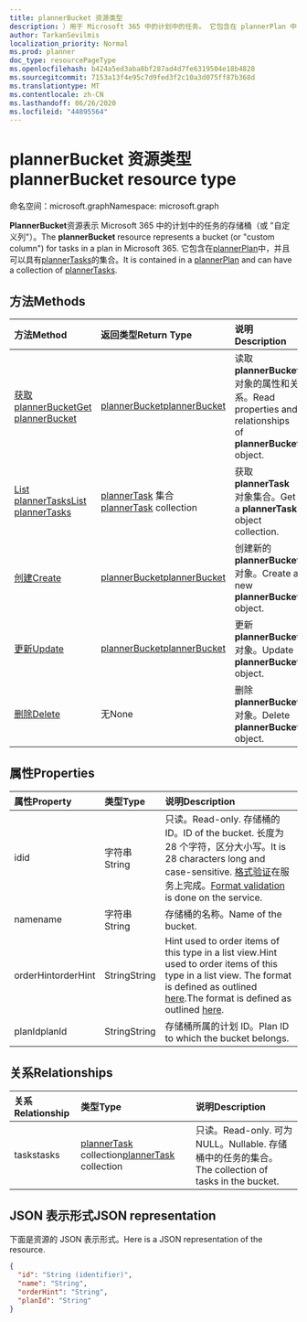 ```yaml
---
title: plannerBucket 资源类型
description: ）用于 Microsoft 365 中的计划中的任务。 它包含在 plannerPlan 中，并且可以具有 plannerTasks 的集合。
author: TarkanSevilmis
localization_priority: Normal
ms.prod: planner
doc_type: resourcePageType
ms.openlocfilehash: b424a5ed3aba8bf287ad4d7fe6319504e18b4828
ms.sourcegitcommit: 7153a13f4e95c7d9fed3f2c10a3d075ff87b368d
ms.translationtype: MT
ms.contentlocale: zh-CN
ms.lasthandoff: 06/26/2020
ms.locfileid: "44895564"
---
```

# <a name="plannerbucket-resource-type"></a><span data-ttu-id="ccf7b-104">plannerBucket 资源类型</span><span class="sxs-lookup"><span data-stu-id="ccf7b-104">plannerBucket resource type</span></span>

<span data-ttu-id="ccf7b-105">命名空间：microsoft.graph</span><span class="sxs-lookup"><span data-stu-id="ccf7b-105">Namespace: microsoft.graph</span></span>

<span data-ttu-id="ccf7b-106">**PlannerBucket**资源表示 Microsoft 365 中的计划中的任务的存储桶（或 "自定义列"）。</span><span class="sxs-lookup"><span data-stu-id="ccf7b-106">The **plannerBucket** resource represents a bucket (or "custom column") for tasks in a plan in Microsoft 365.</span></span> <span data-ttu-id="ccf7b-107">它包含在[plannerPlan](plannerplan.md)中，并且可以具有[plannerTasks](plannertask.md)的集合。</span><span class="sxs-lookup"><span data-stu-id="ccf7b-107">It is contained in a [plannerPlan](plannerplan.md) and can have a collection of [plannerTasks](plannertask.md).</span></span>



## <a name="methods"></a><span data-ttu-id="ccf7b-108">方法</span><span class="sxs-lookup"><span data-stu-id="ccf7b-108">Methods</span></span>

| <span data-ttu-id="ccf7b-109">方法</span><span class="sxs-lookup"><span data-stu-id="ccf7b-109">Method</span></span>           | <span data-ttu-id="ccf7b-110">返回类型</span><span class="sxs-lookup"><span data-stu-id="ccf7b-110">Return Type</span></span>    |<span data-ttu-id="ccf7b-111">说明</span><span class="sxs-lookup"><span data-stu-id="ccf7b-111">Description</span></span>|
|:---------------|:--------|:----------|
|[<span data-ttu-id="ccf7b-112">获取 plannerBucket</span><span class="sxs-lookup"><span data-stu-id="ccf7b-112">Get plannerBucket</span></span>](../api/plannerbucket-get.md) | [<span data-ttu-id="ccf7b-113">plannerBucket</span><span class="sxs-lookup"><span data-stu-id="ccf7b-113">plannerBucket</span></span>](plannerbucket.md) |<span data-ttu-id="ccf7b-114">读取**plannerBucket**对象的属性和关系。</span><span class="sxs-lookup"><span data-stu-id="ccf7b-114">Read properties and relationships of **plannerBucket** object.</span></span>|
|[<span data-ttu-id="ccf7b-115">List plannerTasks</span><span class="sxs-lookup"><span data-stu-id="ccf7b-115">List plannerTasks</span></span>](../api/plannerbucket-list-tasks.md) |<span data-ttu-id="ccf7b-116">[plannerTask](plannertask.md) 集合</span><span class="sxs-lookup"><span data-stu-id="ccf7b-116">[plannerTask](plannertask.md) collection</span></span>| <span data-ttu-id="ccf7b-117">获取 **plannerTask** 对象集合。</span><span class="sxs-lookup"><span data-stu-id="ccf7b-117">Get a **plannerTask** object collection.</span></span>|
|[<span data-ttu-id="ccf7b-118">创建</span><span class="sxs-lookup"><span data-stu-id="ccf7b-118">Create</span></span>](../api/planner-post-buckets.md) | [<span data-ttu-id="ccf7b-119">plannerBucket</span><span class="sxs-lookup"><span data-stu-id="ccf7b-119">plannerBucket</span></span>](plannerbucket.md)   | <span data-ttu-id="ccf7b-120">创建新的**plannerBucket**对象。</span><span class="sxs-lookup"><span data-stu-id="ccf7b-120">Create a new **plannerBucket** object.</span></span> |
|[<span data-ttu-id="ccf7b-121">更新</span><span class="sxs-lookup"><span data-stu-id="ccf7b-121">Update</span></span>](../api/plannerbucket-update.md) | [<span data-ttu-id="ccf7b-122">plannerBucket</span><span class="sxs-lookup"><span data-stu-id="ccf7b-122">plannerBucket</span></span>](plannerbucket.md)   |<span data-ttu-id="ccf7b-123">更新**plannerBucket**对象。</span><span class="sxs-lookup"><span data-stu-id="ccf7b-123">Update **plannerBucket** object.</span></span> |
|[<span data-ttu-id="ccf7b-124">删除</span><span class="sxs-lookup"><span data-stu-id="ccf7b-124">Delete</span></span>](../api/plannerbucket-delete.md) | <span data-ttu-id="ccf7b-125">无</span><span class="sxs-lookup"><span data-stu-id="ccf7b-125">None</span></span> |<span data-ttu-id="ccf7b-126">删除**plannerBucket**对象。</span><span class="sxs-lookup"><span data-stu-id="ccf7b-126">Delete **plannerBucket** object.</span></span> |

## <a name="properties"></a><span data-ttu-id="ccf7b-127">属性</span><span class="sxs-lookup"><span data-stu-id="ccf7b-127">Properties</span></span>
| <span data-ttu-id="ccf7b-128">属性</span><span class="sxs-lookup"><span data-stu-id="ccf7b-128">Property</span></span>     | <span data-ttu-id="ccf7b-129">类型</span><span class="sxs-lookup"><span data-stu-id="ccf7b-129">Type</span></span>   |<span data-ttu-id="ccf7b-130">说明</span><span class="sxs-lookup"><span data-stu-id="ccf7b-130">Description</span></span>|
|:---------------|:--------|:----------|
|<span data-ttu-id="ccf7b-131">id</span><span class="sxs-lookup"><span data-stu-id="ccf7b-131">id</span></span>|<span data-ttu-id="ccf7b-132">字符串</span><span class="sxs-lookup"><span data-stu-id="ccf7b-132">String</span></span>| <span data-ttu-id="ccf7b-133">只读。</span><span class="sxs-lookup"><span data-stu-id="ccf7b-133">Read-only.</span></span> <span data-ttu-id="ccf7b-134">存储桶的 ID。</span><span class="sxs-lookup"><span data-stu-id="ccf7b-134">ID of the bucket.</span></span> <span data-ttu-id="ccf7b-135">长度为 28 个字符，区分大小写。</span><span class="sxs-lookup"><span data-stu-id="ccf7b-135">It is 28 characters long and case-sensitive.</span></span> <span data-ttu-id="ccf7b-136">[格式验证](planner-identifiers-disclaimer.md)在服务上完成。</span><span class="sxs-lookup"><span data-stu-id="ccf7b-136">[Format validation](planner-identifiers-disclaimer.md) is done on the service.</span></span>|
|<span data-ttu-id="ccf7b-137">name</span><span class="sxs-lookup"><span data-stu-id="ccf7b-137">name</span></span>|<span data-ttu-id="ccf7b-138">字符串</span><span class="sxs-lookup"><span data-stu-id="ccf7b-138">String</span></span>|<span data-ttu-id="ccf7b-139">存储桶的名称。</span><span class="sxs-lookup"><span data-stu-id="ccf7b-139">Name of the bucket.</span></span>|
|<span data-ttu-id="ccf7b-140">orderHint</span><span class="sxs-lookup"><span data-stu-id="ccf7b-140">orderHint</span></span>|<span data-ttu-id="ccf7b-141">String</span><span class="sxs-lookup"><span data-stu-id="ccf7b-141">String</span></span>|<span data-ttu-id="ccf7b-142">Hint used to order items of this type in a list view.</span><span class="sxs-lookup"><span data-stu-id="ccf7b-142">Hint used to order items of this type in a list view.</span></span> <span data-ttu-id="ccf7b-143">The format is defined as outlined [here](planner-order-hint-format.md).</span><span class="sxs-lookup"><span data-stu-id="ccf7b-143">The format is defined as outlined [here](planner-order-hint-format.md).</span></span>|
|<span data-ttu-id="ccf7b-144">planId</span><span class="sxs-lookup"><span data-stu-id="ccf7b-144">planId</span></span>|<span data-ttu-id="ccf7b-145">String</span><span class="sxs-lookup"><span data-stu-id="ccf7b-145">String</span></span>|<span data-ttu-id="ccf7b-146">存储桶所属的计划 ID。</span><span class="sxs-lookup"><span data-stu-id="ccf7b-146">Plan ID to which the bucket belongs.</span></span>|

## <a name="relationships"></a><span data-ttu-id="ccf7b-147">关系</span><span class="sxs-lookup"><span data-stu-id="ccf7b-147">Relationships</span></span>
| <span data-ttu-id="ccf7b-148">关系</span><span class="sxs-lookup"><span data-stu-id="ccf7b-148">Relationship</span></span> | <span data-ttu-id="ccf7b-149">类型</span><span class="sxs-lookup"><span data-stu-id="ccf7b-149">Type</span></span>   |<span data-ttu-id="ccf7b-150">说明</span><span class="sxs-lookup"><span data-stu-id="ccf7b-150">Description</span></span>|
|:---------------|:--------|:----------|
|<span data-ttu-id="ccf7b-151">tasks</span><span class="sxs-lookup"><span data-stu-id="ccf7b-151">tasks</span></span>|<span data-ttu-id="ccf7b-152">[plannerTask](plannertask.md) collection</span><span class="sxs-lookup"><span data-stu-id="ccf7b-152">[plannerTask](plannertask.md) collection</span></span>| <span data-ttu-id="ccf7b-153">只读。</span><span class="sxs-lookup"><span data-stu-id="ccf7b-153">Read-only.</span></span> <span data-ttu-id="ccf7b-154">可为 NULL。</span><span class="sxs-lookup"><span data-stu-id="ccf7b-154">Nullable.</span></span> <span data-ttu-id="ccf7b-155">存储桶中的任务的集合。</span><span class="sxs-lookup"><span data-stu-id="ccf7b-155">The collection of tasks in the bucket.</span></span>|

## <a name="json-representation"></a><span data-ttu-id="ccf7b-156">JSON 表示形式</span><span class="sxs-lookup"><span data-stu-id="ccf7b-156">JSON representation</span></span>
<span data-ttu-id="ccf7b-157">下面是资源的 JSON 表示形式。</span><span class="sxs-lookup"><span data-stu-id="ccf7b-157">Here is a JSON representation of the resource.</span></span>

<!-- {
  "blockType": "resource",
  "baseType": "microsoft.graph.entity",
  "optionalProperties": [

  ],
  "@odata.type": "microsoft.graph.plannerBucket"
}-->

```json
{
  "id": "String (identifier)",
  "name": "String",
  "orderHint": "String",
  "planId": "String"
}

```

<!-- uuid: 8fcb5dbc-d5aa-4681-8e31-b001d5168d79
2015-10-25 14:57:30 UTC -->
<!-- {
  "type": "#page.annotation",
  "description": "plannerBucket resource",
  "keywords": "",
  "section": "documentation",
  "tocPath": ""
}-->
